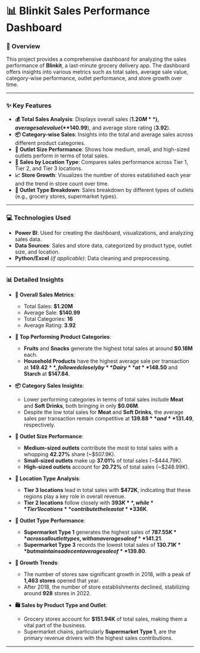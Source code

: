 # 📊 Blinkit Sales Performance Dashboard

### 📝 Overview

This project provides a comprehensive dashboard for analyzing the sales performance of **Blinkit**, a last-minute grocery delivery app. The dashboard offers insights into various metrics such as total sales, average sale value, category-wise performance, outlet performance, and store growth over time.


---

### ✨ Key Features

- **💰 Total Sales Analysis**: Displays overall sales (**$1.20M**), average sale value (**$140.99**), and average store rating (**3.92**).
- **📦 Category-wise Sales**: Insights into the total and average sales across different product categories.
- **🏢 Outlet Size Performance**: Shows how medium, small, and high-sized outlets perform in terms of total sales.
- **📍 Sales by Location Type**: Compares sales performance across Tier 1, Tier 2, and Tier 3 locations.
- **📈 Store Growth**: Visualizes the number of stores established each year and the trend in store count over time.
- **🏬 Outlet Type Breakdown**: Sales breakdown by different types of outlets (e.g., grocery stores, supermarket types).

---

### 💻 Technologies Used

- **Power BI**: Used for creating the dashboard, visualizations, and analyzing sales data.
- **Data Sources**: Sales and store data, categorized by product type, outlet size, and location.
- **Python/Excel** *(if applicable)*: Data cleaning and preprocessing.

---

### 📊 Detailed Insights

- **💸 Overall Sales Metrics**:
  - Total Sales: **$1.20M**
  - Average Sale: **$140.99**
  - Total Categories: **16**
  - Average Rating: **3.92**

- **🏅 Top Performing Product Categories**:
  - **Fruits** and **Snacks** generate the highest total sales at around **$0.18M** each.
  - **Household Products** have the highest average sale per transaction at **$149.42**, followed closely by **Dairy** at **$148.50** and **Starch** at **$147.84**.

- **📦 Category Sales Insights**:
  - Lower performing categories in terms of total sales include **Meat** and **Soft Drinks**, both bringing in only **$0.06M**.
  - Despite the low total sales for **Meat** and **Soft Drinks**, the average sales per transaction remain competitive at **$139.88** and **$131.49**, respectively.

- **🏪 Outlet Size Performance**:
  - **Medium-sized outlets** contribute the most to total sales with a whopping **42.27%** share (~$507.9K).
  - **Small-sized outlets** make up **37.01%** of total sales (~$444.79K).
  - **High-sized outlets** account for **20.72%** of total sales (~$248.99K).

- **📍 Location Type Analysis**:
  - **Tier 3 locations** lead in total sales with **$472K**, indicating that these regions play a key role in overall revenue.
  - **Tier 2 locations** follow closely with **$393K**, while **Tier 1 locations** contribute the least at **$336K**.

- **🛒 Outlet Type Performance**:
  - **Supermarket Type 1** generates the highest sales of **$787.55K** across all outlet types, with an average sale of **$141.21**.
  - **Supermarket Type 3** records the lowest total sales of **$130.71K** but maintains a decent average sale of **$139.80**.

- **📅 Growth Trends**:
  - The number of stores saw significant growth in 2018, with a peak of **1,463 stores** opened that year.
  - After 2018, the number of store establishments declined, stabilizing around **928** stores in 2022.

- **🛍️ Sales by Product Type and Outlet**:
  - Grocery stores account for **$151.94K** of total sales, making them a vital part of the business.
  - Supermarket chains, particularly **Supermarket Type 1**, are the primary revenue drivers with the highest sales contributions.

---

